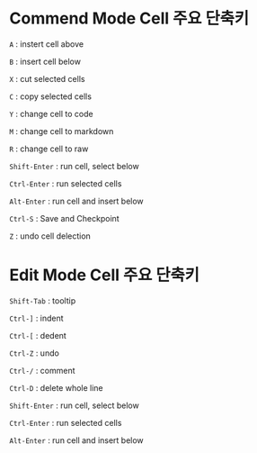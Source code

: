 # Commend Mode Cell 주요 단축키

`A` : instert cell above

`B` : insert cell below

`X` : cut selected cells

`C` : copy selected cells

`Y` : change cell to code

`M` : change cell to markdown

`R` : change cell to raw

`Shift-Enter` : run cell, select below

`Ctrl-Enter` : run selected cells

`Alt-Enter` : run cell and insert below

`Ctrl-S` : Save and Checkpoint

`Z` : undo cell delection



# Edit Mode Cell 주요 단축키

`Shift-Tab` : tooltip

`Ctrl-]` : indent

`Ctrl-[` : dedent

`Ctrl-Z` : undo

`Ctrl-/` : comment

`Ctrl-D` : delete whole line

`Shift-Enter` : run cell, select below

`Ctrl-Enter` : run selected cells

`Alt-Enter` : run cell and insert below
